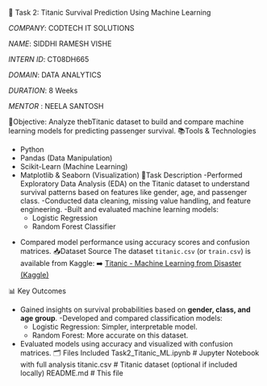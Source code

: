  🚢 Task 2: Titanic Survival Prediction Using Machine Learning

*COMPANY*: CODTECH IT SOLUTIONS

*NAME*: SIDDHI RAMESH VISHE

*INTERN ID*: CT08DH665

*DOMAIN*: DATA ANALYTICS

*DURATION*: 8 Weeks

*MENTOR* : NEELA SANTOSH

🎯Objective:
Analyze thebTitanic dataset to build and compare machine learning models for predicting passenger survival.
📚Tools & Technologies
* Python
* Pandas (Data Manipulation)
* Scikit-Learn (Machine Learning)
* Matplotlib & Seaborn (Visualization)
📝Task Description
-Performed Exploratory Data Analysis (EDA) on the Titanic dataset to understand survival patterns based on features like gender, age, and passenger class.
-Conducted data cleaning, missing value handling, and feature engineering.
-Built and evaluated machine learning models:
  * Logistic Regression
  * Random Forest Classifier
- Compared model performance using accuracy scores and confusion matrices.
📥Dataset Source
The dataset `titanic.csv` (or `train.csv`) is available from Kaggle:
➡️ [Titanic - Machine Learning from Disaster (Kaggle)](https://www.kaggle.com/competitions/titanic/data)

📊 Key Outcomes
- Gained insights on survival probabilities based on **gender, class, and age group**.
-Developed and compared classification models:
  * Logistic Regression: Simpler, interpretable model.
  * Random Forest: More accurate on this dataset.
- Evaluated models using accuracy and visualized with confusion matrices.
🗂️ Files Included
Task2_Titanic_ML.ipynb     # Jupyter Notebook with full analysis
titanic.csv                # Titanic dataset (optional if included locally)
README.md                  # This file
